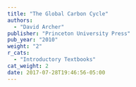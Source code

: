 ```yaml
---
title: "The Global Carbon Cycle"
authors:
  - "David Archer"
publisher: "Princeton University Press"
pub_year: "2010"
weight: "2"
r_cats:
  - "Introductory Textbooks"
cat_weight: 2
date: 2017-07-28T19:46:56-05:00
---
```

